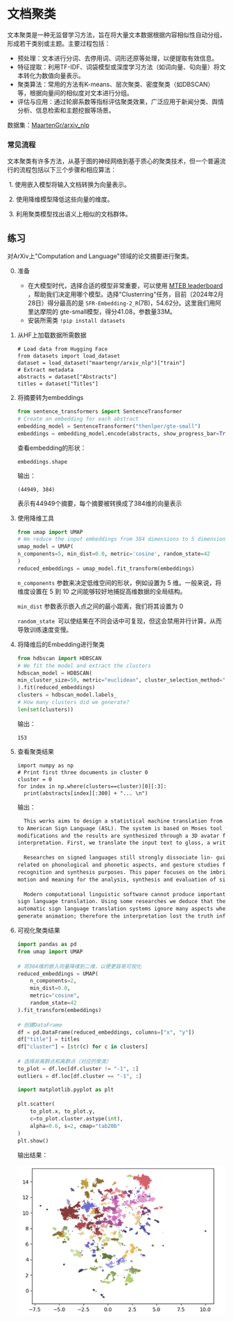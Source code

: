 # 文档聚类



文本聚类是一种无监督学习方法，旨在将大量文本数据根据内容相似性自动分组，形成若干类别或主题。主要过程包括：

- 预处理：文本进行分词、去停用词、词形还原等处理，以便提取有效信息。
- 特征提取：利用TF-IDF、词袋模型或深度学习方法（如词向量、句向量）将文本转化为数值向量表示。
- 聚类算法：常用的方法有K-means、层次聚类、密度聚类（如DBSCAN）等，根据向量间的相似度对文本进行分组。
- 评估与应用：通过轮廓系数等指标评估聚类效果，广泛应用于新闻分类、舆情分析、信息检索和主题挖掘等场景。

数据集：[MaartenGr/arxiv_nlp](MaartenGr/arxiv_nlp)

### 常见流程

文本聚类有许多方法，从基于图的神经网络到基于质心的聚类技术，但一个普遍流行的流程包括以下三个步骤和相应算法：

​	1.	使用嵌入模型将输入文档转换为向量表示。

​	2.	使用降维模型降低这些向量的维度。

​	3.	利用聚类模型找出语义上相似的文档群体。

## 练习

对ArXiv上"Computation and Language"领域的论文摘要进行聚类。

0. 准备

   - 在大模型时代，选择合适的模型非常重要，可以使用 [MTEB leaderboard](https://huggingface.co/spaces/mteb/leaderboard) ，帮助我们决定用哪个模型。选择"Clusterring"任务，目前（2024年2月28日）得分最高的是 `SFR-Embedding-2_R`(7B)，54.62分。这里我们用阿里达摩院的 gte-small模型，得分41.08，参数量33M。
   - 安装所需类 `!pip install datasets`

   

1. 从HF上加载数据所需数据

   ```
   # Load data from Hugging Face
   from datasets import load_dataset
   dataset = load_dataset("maartengr/arxiv_nlp")["train"]
   # Extract metadata
   abstracts = dataset["Abstracts"]
   titles = dataset["Titles"]
   ```

   

2. 将摘要转为embeddings

   ```python
   from sentence_transformers import SentenceTransformer
   # Create an embedding for each abstract
   embedding_model = SentenceTransformer("thenlper/gte-small")
   embeddings = embedding_model.encode(abstracts, show_progress_bar=True)
   ```

   查看embedding的形状：

   ```
   embeddings.shape
   ```

   输出：

   ```
   (44949, 384)
   ```

   表示有44949个摘要，每个摘要被转换成了384维的向量表示

3. 使用降维工具

   ```python
   from umap import UMAP
   # We reduce the input embeddings from 384 dimensions to 5 dimensions
   umap_model = UMAP(
   n_components=5, min_dist=0.0, metric='cosine', random_state=42
   )
   reduced_embeddings = umap_model.fit_transform(embeddings)
   ```

   `n_components` 参数来决定低维空间的形状，例如设置为 5 维。一般来说，将维度设置在 5 到 10 之间能够较好地捕捉高维数据的全局结构。

   `min_dist` 参数表示嵌入点之间的最小距离，我们将其设置为 0

   `random_state `可以使结果在不同会话中可复现，但这会禁用并行计算，从而导致训练速度变慢。

4. 将降维后的Embedding进行聚类

   ```python
   from hdbscan import HDBSCAN
   # We fit the model and extract the clusters
   hdbscan_model = HDBSCAN(
   min_cluster_size=50, metric="euclidean", cluster_selection_method="eom"
   ).fit(reduced_embeddings)
   clusters = hdbscan_model.labels_
   # How many clusters did we generate?
   len(set(clusters))
   ```

   输出：

   ```
   153
   ```

   

5. 查看聚类结果

   ```
   import numpy as np
   # Print first three documents in cluster 0
   cluster = 0
   for index in np.where(clusters==cluster)[0][:3]:
     print(abstracts[index][:300] + "... \n")
   ```

   输出：

   ```md
     This works aims to design a statistical machine translation from English text
   to American Sign Language (ASL). The system is based on Moses tool with some
   modifications and the results are synthesized through a 3D avatar for
   interpretation. First, we translate the input text to gloss, a written fo... 
   
     Researches on signed languages still strongly dissociate lin- guistic issues
   related on phonological and phonetic aspects, and gesture studies for
   recognition and synthesis purposes. This paper focuses on the imbrication of
   motion and meaning for the analysis, synthesis and evaluation of sign lang... 
   
     Modern computational linguistic software cannot produce important aspects of
   sign language translation. Using some researches we deduce that the majority of
   automatic sign language translation systems ignore many aspects when they
   generate animation; therefore the interpretation lost the truth inf... 
   
   ```

   

6. 可视化聚类结果

   ```python
   import pandas as pd
   from umap import UMAP
   
   # 将384维的嵌入向量降维到二维，以便更容易可视化
   reduced_embeddings = UMAP(
       n_components=2,
       min_dist=0.0,
       metric="cosine",
       random_state=42
   ).fit_transform(embeddings)
   
   # 创建DataFrame
   df = pd.DataFrame(reduced_embeddings, columns=["x", "y"])
   df["title"] = titles
   df["cluster"] = [str(c) for c in clusters]
   
   # 选择非离群点和离群点（对应的聚类）
   to_plot = df.loc[df.cluster != "-1", :]
   outliers = df.loc[df.cluster == "-1", :]
   ```

   ```python
   import matplotlib.pyplot as plt
   
   plt.scatter(
       to_plot.x, to_plot.y,
       c=to_plot.cluster.astype(int),
       alpha=0.6, s=2, cmap="tab20b"
   )
   plt.show()
   ```

   输出结果：

   ![plot](images/plot.png)

